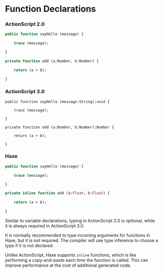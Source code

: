 # Function Declarations

### ActionScript 2.0

```haxe
public function sayHello (message) {
    
    trace (message);
    
}

private function add (a:Number, b:Number) {
    
    return (a + b);
    
}
```

### ActionScript 3.0

```as3
public function sayHello (message:String):void {
    
    trace (message);
    
}

private function add (a:Number, b:Number):Number {
    
    return (a + b);
    
}
```

### Haxe

```haxe
public function sayHello (message) {
    
    trace (message);
    
}

private inline function add (a:Float, b:Float) {
    
    return (a + b);
    
}
```

Similar to variable declarations, typing in ActionScript 2.0 is optional, while it is always required in ActionScript 3.0.

It is normally recommended to type incoming arguments for functions in Haxe, but it is not required. The compiler will use type inference to choose a type if it is not declared.

Unlike ActionScript, Haxe supports `inline` functions, which is like performing a copy-and-paste each time the function is called. This can improve performance at the cost of additional generated code.